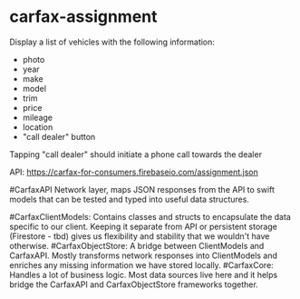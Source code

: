 # carfax-assignment

Display a list of vehicles with the following information:
- photo
- year
- make
- model
- trim
- price
- mileage
- location
- "call dealer" button

Tapping "call dealer" should initiate a phone call towards the dealer

API: https://carfax-for-consumers.firebaseio.com/assignment.json

#CarfaxAPI
Network layer, maps JSON responses from the API to swift models that can be tested and typed into useful data structures.

#CarfaxClientModels:
Contains classes and structs to encapsulate the data specific to our client. Keeping it separate from API or persistent storage (Firestore - tbd) gives us flexibility and stability that we wouldn't have otherwise.
#CarfaxObjectStore:
A bridge between ClientModels and CarfaxAPI. Mostly transforms network responses into ClientModels and enriches any missing information we have stored locally.
#CarfaxCore:
Handles a lot of business logic. Most data sources live here and it helps bridge the CarfaxAPI and CarfaxObjectStore frameworks together.
